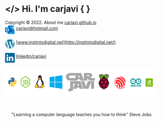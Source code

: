 # </> Hi. I'm carjavi { }
Copyright &copy; 2022. About me [carjavi.github.io](https://carjavi.github.io/)
<br>
<img  align="middle" width="32" height="32" src="https://raw.githubusercontent.com/carjavi/carjavi/master/img/outlook.svg"> carjavi@hotmail.com

<img  align="middle" width="32" height="32" src="https://raw.githubusercontent.com/carjavi/carjavi/master/img/wordpress.svg"> [www.instintodigital.net](http://instintodigital.net/)


<img  align="middle" width="32" height="32" src="https://raw.githubusercontent.com/carjavi/carjavi/master/img/linkedin.svg"> [linkedin/carjavi](https://www.linkedin.com/in/carjavi/)
<br>

<p align="center">
    <a href="https://instintodigital.net/" target="_blank"><img src="https://raw.githubusercontent.com/carjavi/carjavi/master/img/developer.png" height="100" alt="www.instintodigital.net"></a>
</p>
<br>
<p align="center">"Learning a computer language teaches you how to think" Steve Jobs </p>